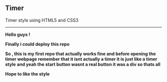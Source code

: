## Timer

Timer style using HTML5 and CSS3

-------------------------------------------------

**Hello guys !**


**Finally i could deploy this repo**


**So , this is my first repo that actually works fine and before opening the timer webpage remember that it isnt actually a timer it is just like a timer style**
**and yeah the start button wasnt a real button it was a div so thats all**

**Hope to like the style**
